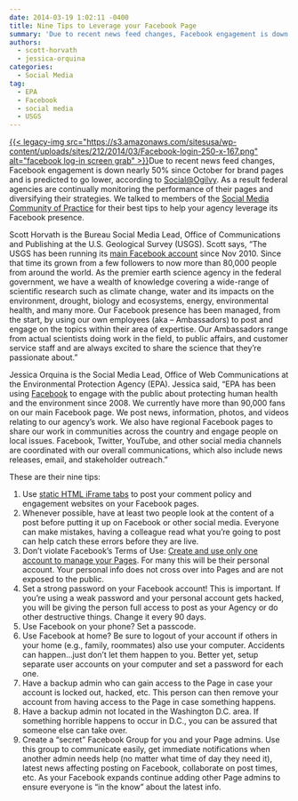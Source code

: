 ```yaml
---
date: 2014-03-19 1:02:11 -0400
title: Nine Tips to Leverage your Facebook Page
summary: 'Due to recent news feed changes, Facebook engagement is down nearly 50% since October for brand pages and is predicted to go lower, according to Social@Ogilvy. As a result federal agencies are continually monitoring the performance of their pages and diversifying their strategies. We talked to members of the Social Media Community'
authors:
  - scott-horvath
  - jessica-orquina
categories:
  - Social Media
tag:
  - EPA
  - Facebook
  - social media
  - USGS
---
```


[{{< legacy-img src="https://s3.amazonaws.com/sitesusa/wp-content/uploads/sites/212/2014/03/Facebook-login-250-x-167.png" alt="facebook log-in screen grab" >}}](https://s3.amazonaws.com/sitesusa/wp-content/uploads/sites/212/2014/03/Facebook-login-250-x-167.png)Due to recent news feed changes, Facebook engagement is down nearly 50% since October for brand pages and is predicted to go lower, according to [Social@Ogilvy](https://social.ogilvy.com/facebook-zero-considering-life-after-the-demise-of-organic-reach/). As a result federal agencies are continually monitoring the performance of their pages and diversifying their strategies. We talked to members of the [Social Media Community of Practice](https://www.WHATEVER/communities/social-media/) for their best tips to help your agency leverage its Facebook presence.

Scott Horvath is the Bureau Social Media Lead, Office of Communications and Publishing at the U.S. Geological Survey (USGS). Scott says, &#8220;The USGS has been running its [main Facebook account](https://www.facebook.com/USGeologicalSurvey) since Nov 2010. Since that time its grown from a few followers to now more than 80,000 people from around the world. As the premier earth science agency in the federal government, we have a wealth of knowledge covering a wide-range of scientific research such as climate change, water and its impacts on the environment, drought, biology and ecosystems, energy, environmental health, and many more. Our Facebook presence has been managed, from the start, by using our own employees (aka &#8211; Ambassadors) to post and engage on the topics within their area of expertise. Our Ambassadors range from actual scientists doing work in the field, to public affairs, and customer service staff and are always excited to share the science that they&#8217;re passionate about.&#8221;

Jessica Orquina is the Social Media Lead, Office of Web Communications at the Environmental Protection Agency (EPA). Jessica said, &#8220;EPA has been using [Facebook](https://www.facebook.com/EPA) to engage with the public about protecting human health and the environment since 2008. We currently have more than 90,000 fans on our main Facebook page. We post news, information, photos, and videos relating to our agency&#8217;s work. We also have regional Facebook pages to share our work in communities across the country and engage people on local issues. Facebook, Twitter, YouTube, and other social media channels are coordinated with our overall communications, which also include news releases, email, and stakeholder outreach.&#8221;

These are their nine tips:

  1. Use [static HTML iFrame tabs](https://www.facebook.com/EPA/app_128953167177144) to post your comment policy and engagement websites on your Facebook pages.
  2. Whenever possible, have at least two people look at the content of a post before putting it up on Facebook or other social media. Everyone can make mistakes, having a colleague read what you’re going to post can help catch these errors before they are live.
  3. Don&#8217;t violate Facebook&#8217;s Terms of Use: [Create and use only one account to manage your Pages](https://www.facebook.com/note.php?note_id=10150162305100301). For many this will be their personal account. Your personal info does not cross over into Pages and are not exposed to the public.
  4. Set a strong password on your Facebook account! This is important. If you&#8217;re using a weak password and your personal account gets hacked, you will be giving the person full access to post as your Agency or do other destructive things. Change it every 90 days.
  5. Use Facebook on your phone? Set a passcode.
  6. Use Facebook at home? Be sure to logout of your account if others in your home (e.g., family, roommates) also use your computer. Accidents can happen&#8230;just don&#8217;t let them happen to you. Better yet, setup separate user accounts on your computer and set a password for each one.
  7. Have a backup admin who can gain access to the Page in case your account is locked out, hacked, etc. This person can then remove your account from having access to the Page in case something happens.
  8. Have a backup admin not located in the Washington D.C. area. If something horrible happens to occur in D.C., you can be assured that someone else can take over.
  9. Create a &#8220;secret&#8221; Facebook Group for you and your Page admins. Use this group to communicate easily, get immediate notifications when another admin needs help (no matter what time of day they need it), latest news affecting posting on Facebook, collaborate on post times, etc. As your Facebook expands continue adding other Page admins to ensure everyone is &#8220;in the know&#8221; about the latest info.